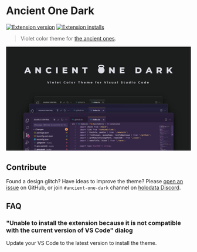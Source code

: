 # Ancient One Dark

[![Extension version](https://img.shields.io/vscode-marketplace/v/uetchy.ancient-one-dark.svg)](https://marketplace.visualstudio.com/items?itemName=uetchy.ancient-one-dark)
[![Extension installs](https://img.shields.io/vscode-marketplace/i/uetchy.ancient-one-dark.svg)](https://marketplace.visualstudio.com/items?itemName=uetchy.ancient-one-dark)

> Violet color theme for [the ancient ones](https://www.youtube.com/watch?v=8ZdLXELdF9Q).

![screenshot](./assets/cover.jpg)

## Contribute

Found a design glitch? Have ideas to improve the theme? Please [open an issue](https://github.com/holodata/ancient-one-dark/issues) on GitHub, or join `#ancient-one-dark` channel on [holodata Discord](https://holodata.org/discord).

## FAQ

### **"Unable to install the extension because it is not compatible with the current version of VS Code"** dialog

Update your VS Code to the latest version to install the theme.
